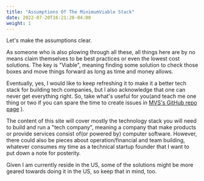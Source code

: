 ```yaml
---
title: "Assumptions Of The MinimumViable Stack"
date: 2022-07-20T16:21:28-04:00
weight: 1
---
```


Let's make the assumptions clear. 

<!--more-->

As someone who is also plowing through all these, all things here are by no means claim themselves to be best practices or even the lowest cost solutions. The key is "Viable", meaning finding some solution to check those boxes and move things forward as long as time and money allows. 

Eventually, yes, I would like to keep refreshing it to make it a better tech stack for building tech companies, but I also acknowledge that one can never get everything right. So, take what's useful for you(and teach me one thing or two if you can spare the time to create issues in [MVS's GitHub repo page](https://github.com/lobatt/minimalviablestack) ).

The content of this site will cover mostly the technology stack you will need to build and run a "tech company", meaning a company that make products or provide services consist of(or powered by) computer software. However, there could also be pieces about operation/financial and team building, whatever consumes my time as a technical startup founder that I want to put down a note for posterity.

Given I am currently reside in the US, some of the solutions might be more geared towards doing it in the US, so keep that in mind, too.
